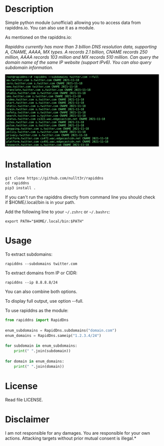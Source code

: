 # Description
Simple python module (unofficial) allowing you to access data from rapiddns.io. You can also use it as a module.

As mentioned on the rapiddns.io:

*Rapiddns currently has more than 3 billion DNS resolution data, supporting A, CNAME, AAAA, MX types. A records 2.1 billion, CNAME records 250 million, AAAA records 103 million and MX records 510 million. Can query the domain name of the same IP website (support IPv6). You can also query subdomain information.*

![example](./screenshots/example1.png)

# Installation
```
git clone https://github.com/nullt3r/rapiddns
cd rapiddns
pip3 install .
```

If you can't run the rapiddns directly from command line you should check if $HOME/.local/bin is in your path.

Add the following line to your `~/.zshrc` or `~/.bashrc`:

```
export PATH="$HOME/.local/bin:$PATH"
```

# Usage
To extract subdomains:
```
rapiddns --subdomains twitter.com
```
To extract domains from IP or CIDR:
```
rapiddns --ip 8.8.8.8/24
```
You can also combine both options.

To display full output, use option --full.

To use rapiddns as the module:

``` python
from rapiddns import RapidDns

enum_subdomains = RapidDns.subdomains("domain.com")
enum_domains = RapidDns.sameip("1.2.3.4/24")

for subdomain in enum_subdomains:
    print(" ".join(subdomain))

for domain in enum_domains:
    print(" ".join(domain))

```

# License
Read file LICENSE.

# Disclaimer
I am not responsible for any damages. You are responsible for your own
actions. Attacking targets without prior mutual consent is illegal.*